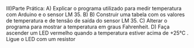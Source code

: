 III)Parte Prática:
A) Explicar o programa utilizado para medir temperatura com Arduino e o
sensor LM 35.
B) B) Construir uma tabela com os valores de temperatura e de tensão de saída
do sensor LM 35.
C) Alterar o programa para mostrar a temperatura em graus Fahrenheit.
D) Faça ascender um LED vermelho quando a temperatura estiver acima de
+25°C . Ligue o LED com um resistor
